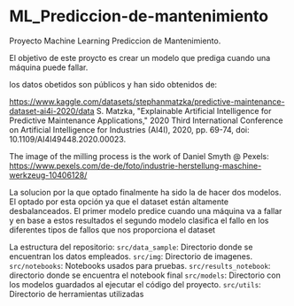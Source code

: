 # ML_Prediccion-de-mantenimiento
 
Proyecto Machine Learning Prediccion de Mantenimiento.

El objetivo de este proycto es crear un modelo que prediga cuando una máquina puede fallar.

los datos obetidos son públicos y han sido obtenidos de:

https://www.kaggle.com/datasets/stephanmatzka/predictive-maintenance-dataset-ai4i-2020/data
S. Matzka, "Explainable Artificial Intelligence for Predictive Maintenance Applications," 2020 Third International Conference on Artificial Intelligence for Industries (AI4I), 2020, pp. 69-74, doi: 10.1109/AI4I49448.2020.00023.

The image of the milling process is the work of Daniel Smyth @ Pexels: https://www.pexels.com/de-de/foto/industrie-herstellung-maschine-werkzeug-10406128/

La solucion por la que optado finalmente ha sido la de hacer dos modelos.
El optado por esta opción ya que el dataset están altamente desbalanceados.
El primer modelo predice cuando una máquina va a fallar y en base a estos resultados el segundo modelo clasifica el fallo en los diferentes tipos de fallos que nos proporciona el dataset

La estructura del repositorio:
``src/data_sample``: Directorio donde se encuentran los datos empleados.
``src/img``: Directorio de imagenes.
``src/notebooks``: Notebooks usados para pruebas.
``src/results_notebook``: directorio donde se encuentra el notebook final
``src/models``: Directorio con los modelos guardados al ejecutar el código del proyecto.
``src/utils``: Directorio de herramientas utilizadas

